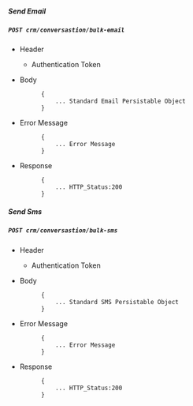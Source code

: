 ##### Send Email

##### `POST crm/conversastion/bulk-email`
+ Header
	- Authentication Token
	
+ Body

            {
                ... Standard Email Persistable Object
            }
+ Error Message

			{
				... Error Message
			}             
+ Response

            {
                ... HTTP_Status:200
            }
			
##### Send Sms

##### `POST crm/conversastion/bulk-sms`
+ Header
	- Authentication Token
	
+ Body

            {
                ... Standard SMS Persistable Object
            }
+ Error Message

			{
				... Error Message
			}             
+ Response

            {
                ... HTTP_Status:200
            }